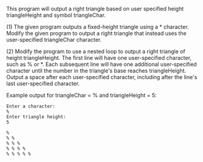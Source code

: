 This program will output a right triangle based on user specified height triangleHeight and symbol triangleChar.

(1) The given program outputs a fixed-height triangle using a * character. Modify the given program to output a right triangle that instead uses the user-specified triangleChar character.

(2) Modify the program to use a nested loop to output a right triangle of height triangleHeight. The first line will have one user-specified character, such as % or \*. Each subsequent line will have one additional user-specified character until the number in the triangle's base reaches triangleHeight. Output a space after each user-specified character, including after the line's last user-specified character.

Example output for triangleChar = % and triangleHeight = 5:
```
Enter a character:
%
Enter triangle height:
5

%
% %
% % %
% % % %
% % % % %
```
